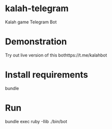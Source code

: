 # kalah-telegram
Kalah game Telegram Bot

# Demonstration
Try out live version of this bothttps://t.me/kalahbot

# Install requirements
bundle

# Run
bundle exec ruby -Ilib ./bin/bot <TELEGRAM TOKEN> <TELEGRAM BOT NAME>
